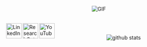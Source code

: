 <p  align="center">
  <img align="center" alt="GIF" src="https://media.giphy.com/media/Nx0rz3jtxtEre/giphy.gif" />
</p>

<br />

<a href="https://www.linkedin.com/in/thiagortk/">
  <img align="left" alt="LinkedIn" width="42px" src="https://img.icons8.com/color/48/000000/linkedin.png" />
</a>
<a href="https://www.researchgate.net/profile/Thiago_Rateke">
  <img align="left" alt="ResearchGate" width="42px" src="https://img.icons8.com/windows/32/000000/researchgate.png" />
</a>
<a href="https://www.youtube.com/user/Rateke">
  <img align="left" alt="YouTube" width="42px" src=https://img.icons8.com/fluent/48/000000/youtube-play.png" />
</a>

<br/>

<p  align="center">
  <img src="https://github-readme-stats.vercel.app/api?username=thiagortk&&show_icons=true&title_color=EDD560&icon_color=8ac926&text_color=FFFFFF&bg_color=1B9AA0" alt="github stats"/></br>
</p>
